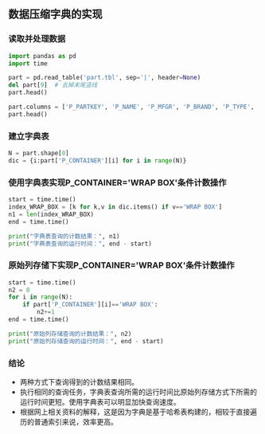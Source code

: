 ## 数据压缩字典的实现

### 读取并处理数据
```python
import pandas as pd
import time

part = pd.read_table('part.tbl', sep='|', header=None)
del part[9]  # 去掉末尾竖线
part.head()
```

```python
part.columns = ['P_PARTKEY', 'P_NAME', 'P_MFGR', 'P_BRAND', 'P_TYPE', 'P_SIZE', 'P_CONTAINER', 'P_RETAILPRICE', 'P_COMMENT']
part.head()
```

### 建立字典表
```python
N = part.shape[0]
dic = {i:part['P_CONTAINER'][i] for i in range(N)}
```
### 使用字典表实现P_CONTAINER='WRAP BOX'条件计数操作
```python
start = time.time()
index_WRAP_BOX = [k for k,v in dic.items() if v=='WRAP BOX']
n1 = len(index_WRAP_BOX)
end = time.time()

print("字典表查询的计数结果：", n1)
print("字典表查询的运行时间：", end - start)
```
### 原始列存储下实现P_CONTAINER='WRAP BOX'条件计数操作

```python
start = time.time()
n2 = 0
for i in range(N):
    if part['P_CONTAINER'][i]=='WRAP BOX':
        n2+=1
end = time.time()

print("原始列存储查询的计数结果：", n2)
print("原始列存储查询的运行时间：", end - start)
```
### 结论

- 两种方式下查询得到的计数结果相同。
- 执行相同的查询任务，字典表查询所需的运行时间比原始列存储方式下所需的运行时间更短。使用字典表可以明显加快查询速度。
- 根据网上相关资料的解释，这是因为字典是基于哈希表构建的，相较于直接遍历的普通索引来说，效率更高。
